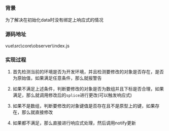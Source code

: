 ### 背景

为了解决在初始化data时没有绑定上响应式的情况

### 源码地址

vue\src\core\observer\index.js

### 实现过程

1. 首先检测当前的环境是否为开发环境，并且检测要修改的对象是否存在，是否为原始值，如果满足任意条件，那么就报警告

2. 如果不满足上述条件，判断要修改的对象是否为数组并且下标是否合理，如果满足，那么就调用修改后的`splice`进行更改(可以触发响应式)

3. 如果不是数组，判断要修改的对象键值是否存在且不是原型上的键，如果存在，那么就直接修改

4. 如果都不满足，那么直接进行响应式处理，然后调用notify更新
